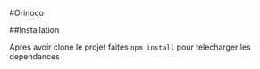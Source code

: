 #Orinoco

##Installation

Apres avoir clone le projet faites `npm install` pour telecharger les dependances